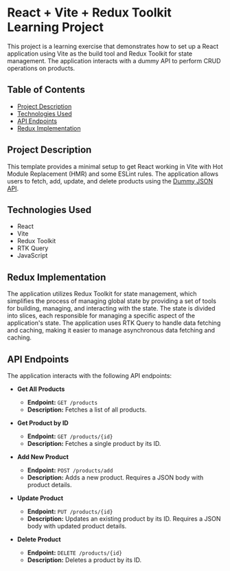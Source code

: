 # React + Vite + Redux Toolkit Learning Project

This project is a learning exercise that demonstrates how to set up a React application using Vite as the build tool and Redux Toolkit for state management. The application interacts with a dummy API to perform CRUD operations on products.

## Table of Contents

- [Project Description](#project-description)
- [Technologies Used](#technologies-used)
- [API Endpoints](#api-endpoints)
- [Redux Implementation](#redux-implementation)

## Project Description

This template provides a minimal setup to get React working in Vite with Hot Module Replacement (HMR) and some ESLint rules. The application allows users to fetch, add, update, and delete products using the [Dummy JSON API](https://dummyjson.com).

## Technologies Used

- React
- Vite
- Redux Toolkit
- RTK Query
- JavaScript

## Redux Implementation

The application utilizes Redux Toolkit for state management, which simplifies the process of managing global state by providing a set of tools for building, managing, and interacting with the state. The state is divided into slices, each responsible for managing a specific aspect of the application's state. The application uses RTK Query to handle data fetching and caching, making it easier to manage asynchronous data fetching and caching.

## API Endpoints

The application interacts with the following API endpoints:

- **Get All Products**
  - **Endpoint:** `GET /products`
  - **Description:** Fetches a list of all products.

- **Get Product by ID**
  - **Endpoint:** `GET /products/{id}`
  - **Description:** Fetches a single product by its ID.

- **Add New Product**
  - **Endpoint:** `POST /products/add`
  - **Description:** Adds a new product. Requires a JSON body with product details.

- **Update Product**
  - **Endpoint:** `PUT /products/{id}`
  - **Description:** Updates an existing product by its ID. Requires a JSON body with updated product details.

- **Delete Product**
  - **Endpoint:** `DELETE /products/{id}`
  - **Description:** Deletes a product by its ID.

